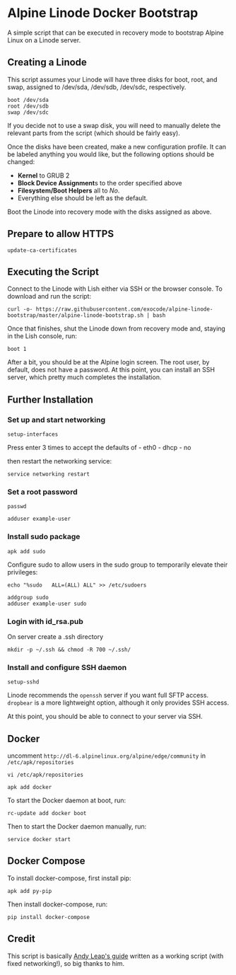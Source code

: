 # Alpine Linode Docker Bootstrap

A simple script that can be executed in recovery mode to bootstrap Alpine Linux on a Linode server.

## Creating a Linode

This script assumes your Linode will have three disks for boot, root, and swap, assigned to /dev/sda, /dev/sdb, /dev/sdc, respectively. 

    boot /dev/sda
    root /dev/sdb
    swap /dev/sdc

If you decide not to use a swap disk, you will need to manually delete the relevant parts from the script (which should be fairly easy).

Once the disks have been created, make a new configuration profile. It can be labeled anything you would like, but the following options should be changed: 

- **Kernel** to GRUB 2
- **Block Device Assignment**s to the order specified above
- **Filesystem/Boot Helpers** all to *No*. 
- Everything else should be left as the default. 

Boot the Linode into recovery mode with the disks assigned as above.

## Prepare to allow HTTPS
    	
    update-ca-certificates

## Executing the Script

Connect to the Linode with Lish either via SSH or the browser console. To download and run the script:

    curl -o- https://raw.githubusercontent.com/exocode/alpine-linode-bootstrap/master/alpine-linode-bootstrap.sh | bash

Once that finishes, shut the Linode down from recovery mode and, staying in the Lish console, run:
  
    boot 1

After a bit, you should be at the Alpine login screen. The root user, by default, does not have a password. At this point, you can install an SSH server, which pretty much completes the installation.

## Further Installation

### Set up and start networking

    setup-interfaces

Press enter 3 times to accept the defaults of 
    - eth0
    - dhcp
    - no

then restart the networking service:
    
    service networking restart

### Set a root password
    
    passwd
    
    adduser example-user
    
### Install sudo package

    apk add sudo

Configure sudo to allow users in the sudo group to temporarily elevate their privileges:

    echo "%sudo   ALL=(ALL) ALL" >> /etc/sudoers

    addgroup sudo
    adduser example-user sudo
  
### Login with id_rsa.pub

On server create a .ssh directory

    mkdir -p ~/.ssh && chmod -R 700 ~/.ssh/
  
### Install and configure SSH daemon

    setup-sshd

Linode recommends the `openssh` server if you want full SFTP access. 
`dropbear` is a more lightweight option, although it only provides SSH access.

At this point, you should be able to connect to your server via SSH.
  

## Docker

uncomment `http://dl-6.alpinelinux.org/alpine/edge/community` in `/etc/apk/repositories`

    vi /etc/apk/repositories 
    
    apk add docker

To start the Docker daemon at boot, run:

    rc-update add docker boot
    
Then to start the Docker daemon manually, run:

    service docker start

## Docker Compose

To install docker-compose, first install pip:

    apk add py-pip
    
Then install docker-compose, run:

    pip install docker-compose




## Credit

This script is basically [Andy Leap's guide](https://github.com/andyleap/docs/blob/master/docs/tools-reference/custom-kernels-distros/install-alpine-linux-on-your-linode.md) written as a working script (with fixed networking!), so big thanks to him.
